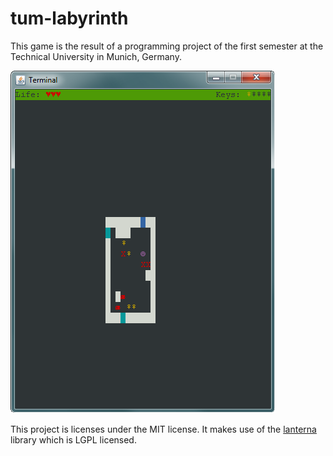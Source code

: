 # tum-labyrinth

This game is the result of a programming project of the first semester
at the Technical University in Munich, Germany.

![Preview Image](preview.png)

This project is licenses under the MIT license. It makes use of the
[lanterna](https://code.google.com/p/lanterna/) library which is LGPL
licensed.
